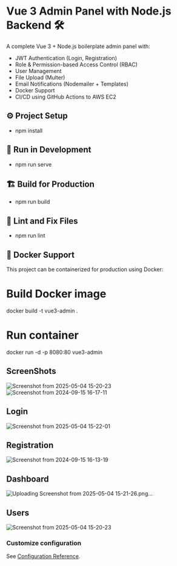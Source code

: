  # Vue 3 Admin Panel with Node.js Backend 🛠️

A complete Vue 3 + Node.js boilerplate admin panel with:

- JWT Authentication (Login, Registration)
- Role & Permission-based Access Control (RBAC)
- User Management
- File Upload (Multer)
- Email Notifications (Nodemailer + Templates)
- Docker Support
- CI/CD using GitHub Actions to AWS EC2

## ⚙️ Project Setup
- npm install

## 🚀 Run in Development
- npm run serve

## 🏗 Build for Production
- npm run build

## 🧹 Lint and Fix Files
- npm run lint

## 🐳 Docker Support
This project can be containerized for production using Docker:

# Build Docker image
docker build -t vue3-admin .

# Run container
docker run -d -p 8080:80 vue3-admin


## ScreenShots
![Screenshot from 2025-05-04 15-20-23](https://github.com/user-attachments/assets/582d54f9-b0ef-4fa5-b1d4-ecef0821d7ea)![Screenshot from 2024-09-15 16-17-11](https://github.com/user-attachments/assets/f1f7db3e-f488-4f80-8d62-77740e745429)
## Login 
![Screenshot from 2025-05-04 15-22-01](https://github.com/user-attachments/assets/99588684-d5cc-47fd-983d-664cc98eb454)


## Registration
![Screenshot from 2024-09-15 16-13-19](https://github.com/user-attachments/assets/fb2330fa-e668-4876-93c3-f4d1d1b0334e)


## Dashboard
![Uploading Screenshot from 2025-05-04 15-21-26.png…]()

## Users
![Screenshot from 2025-05-04 15-20-23](https://github.com/user-attachments/assets/274974c6-e299-45d7-87ec-09f3fe33a281)



### Customize configuration
See [Configuration Reference](https://cli.vuejs.org/config/).


